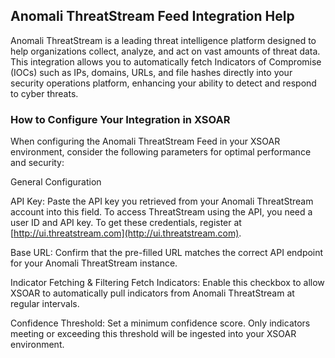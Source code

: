 ## Anomali ThreatStream Feed Integration Help

Anomali ThreatStream is a leading threat intelligence platform designed to help organizations collect, analyze, and act on vast amounts of threat data.
This integration allows you to automatically fetch Indicators of Compromise (IOCs) such as IPs, domains, URLs, and file hashes directly into your security operations platform, enhancing your ability to detect and respond to cyber threats.

### How to Configure Your Integration in XSOAR
When configuring the Anomali ThreatStream Feed in your XSOAR environment, consider the following parameters for optimal performance and security:

General Configuration

API Key: Paste the API key you retrieved from your Anomali ThreatStream account into this field.
To access ThreatStream using the API, you need a user ID and API key. To get these credentials, register at [http://ui.threatstream.com](http://ui.threatstream.com).

Base URL: Confirm that the pre-filled URL matches the correct API endpoint for your Anomali ThreatStream instance.

Indicator Fetching & Filtering
Fetch Indicators: Enable this checkbox to allow XSOAR to automatically pull indicators from Anomali ThreatStream at regular intervals.

Confidence Threshold: Set a minimum confidence score. Only indicators meeting or exceeding this threshold will be ingested into your XSOAR environment.
